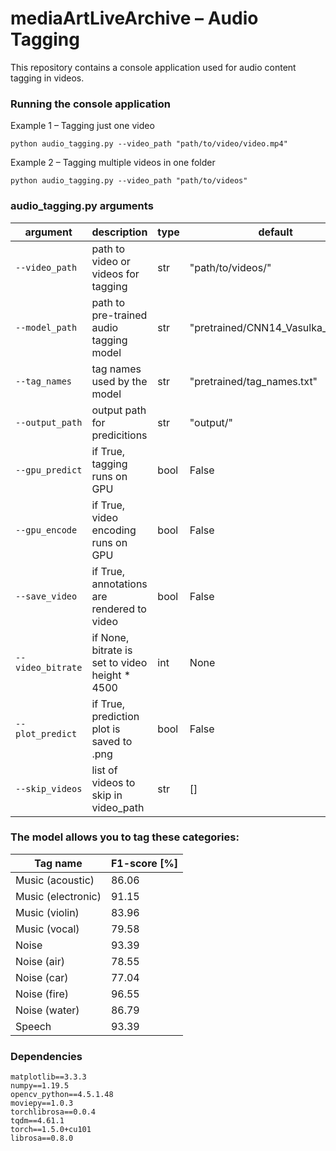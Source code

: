 # mediaArtLiveArchive – Audio Tagging
This repository contains a console application used for audio content tagging in videos.

### Running the console application
Example 1 – Tagging just one video
```
python audio_tagging.py --video_path "path/to/video/video.mp4"
```
Example 2 – Tagging multiple videos in one folder
```
python audio_tagging.py --video_path "path/to/videos"
```

### audio_tagging.py arguments
|argument|description|type|default|
|---|---|---|---|
|`--video_path`|path to video or videos for tagging|str|"path/to/videos/"|
|`--model_path`|path to pre-trained audio tagging model|str|"pretrained/CNN14_Vasulka_1s.pth"|
|`--tag_names`|tag names used by the model|str|"pretrained/tag_names.txt"|
|`--output_path`|output path for predicitions|str|"output/"|
|`--gpu_predict`|if True, tagging runs on GPU|bool|False|
|`--gpu_encode`|if True, video encoding runs on GPU|bool|False|
|`--save_video`|if True, annotations are rendered to video|bool|False|
|`--video_bitrate`|if None, bitrate is set to video height * 4500|int|None|
|`--plot_predict`|if True, prediction plot is saved to .png|bool|False|
|`--skip_videos`|list of videos to skip in video_path|str|[]|

### The model allows you to tag these categories:

| **Tag name**             | **F1-score** [%] |
|--------------------------|----------|
| Music (acoustic)         | 86.06    |
| Music (electronic)       | 91.15    |
| Music (violin)           | 83.96    |
| Music (vocal)            | 79.58    |
| Noise                    | 93.39    |
| Noise (air)              | 78.55    |
| Noise (car)              | 77.04    |
| Noise (fire)             | 96.55    |
| Noise (water)            | 86.79    |
| Speech                   | 93.39    |

### Dependencies
```
matplotlib==3.3.3
numpy==1.19.5
opencv_python==4.5.1.48
moviepy==1.0.3
torchlibrosa==0.0.4
tqdm==4.61.1
torch==1.5.0+cu101
librosa==0.8.0
```
